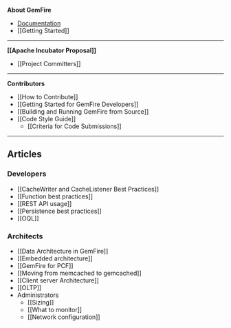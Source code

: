 **About GemFire**
* [Documentation](http://gemfire.docs.pivotal.io)
* [[Getting Started]]

***
**[[Apache Incubator Proposal]]**
* [[Project Committers]]

***
**Contributors**
* [[How to Contribute]]
* [[Getting Started for GemFire Developers]]
* [[Building and Running GemFire from Source]]
* [[Code Style Guide]]
  * [[Criteria for Code Submissions]]

***
## **Articles**
### Developers
  * [[CacheWriter and CacheListener Best Practices]]
  * [[Function best practices]]
  * [[REST API usage]]
  * [[Persistence best practices]]
  * [[OQL]]
### Architects
  * [[Data Architecture in GemFire]]
  * [[Embedded architecture]]
  * [[GemFire for PCF]]
  * [[Moving from memcached to gemcached]]
  * [[Client server Architecture]]
  * [[OLTP]]
* Administrators
  * [[Sizing]]
  * [[What to monitor]]
  * [[Network configuration]]


